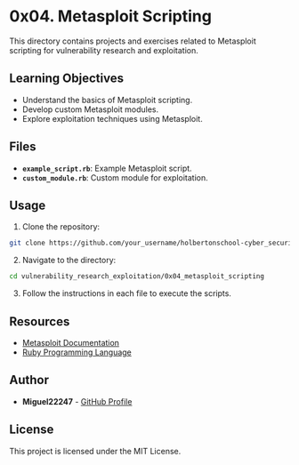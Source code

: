 # 0x04. Metasploit Scripting

This directory contains projects and exercises related to Metasploit scripting for vulnerability research and exploitation.

## Learning Objectives

- Understand the basics of Metasploit scripting.
- Develop custom Metasploit modules.
- Explore exploitation techniques using Metasploit.

## Files

- **`example_script.rb`**: Example Metasploit script.
- **`custom_module.rb`**: Custom module for exploitation.

## Usage

1. Clone the repository:

  ```bash
  git clone https://github.com/your_username/holbertonschool-cyber_security.git
  ```

2. Navigate to the directory:

  ```bash
  cd vulnerability_research_exploitation/0x04_metasploit_scripting
  ```

3. Follow the instructions in each file to execute the scripts.

## Resources

- [Metasploit Documentation](https://docs.metasploit.com/)
- [Ruby Programming Language](https://www.ruby-lang.org/)

## Author

- **Miguel22247** - [GitHub Profile](https://github.com/Miguel22247)

## License

This project is licensed under the MIT License.